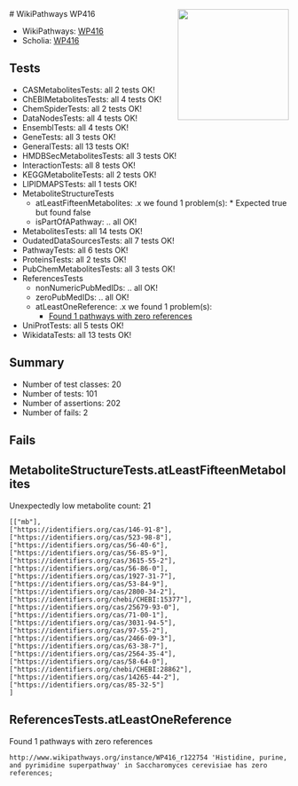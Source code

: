 <img style="float: right; width: 200px" src="https://upload.wikimedia.org/wikipedia/commons/thumb/8/83/Wplogo_with_text_500.png/640px-Wplogo_with_text_500.png" />
# WikiPathways WP416

* WikiPathways: [WP416](https://new.wikipathways.org/pathways/WP416)
* Scholia: [WP416](https://scholia.toolforge.org/wikipathways/WP416)
## Tests
* CASMetabolitesTests: all 2 tests OK!
* ChEBIMetabolitesTests: all 4 tests OK!
* ChemSpiderTests: all 2 tests OK!
* DataNodesTests: all 4 tests OK!
* EnsemblTests: all 4 tests OK!
* GeneTests: all 3 tests OK!
* GeneralTests: all 13 tests OK!
* HMDBSecMetabolitesTests: all 3 tests OK!
* InteractionTests: all 8 tests OK!
* KEGGMetaboliteTests: all 2 tests OK!
* LIPIDMAPSTests: all 1 tests OK!
* MetaboliteStructureTests
    * atLeastFifteenMetabolites: .x we found 1 problem(s):
            * Expected true but found false
    * isPartOfAPathway: .. all OK!
* MetabolitesTests: all 14 tests OK!
* OudatedDataSourcesTests: all 7 tests OK!
* PathwayTests: all 6 tests OK!
* ProteinsTests: all 2 tests OK!
* PubChemMetabolitesTests: all 3 tests OK!
* ReferencesTests
    * nonNumericPubMedIDs: .. all OK!
    * zeroPubMedIDs: .. all OK!
    * atLeastOneReference: .x we found 1 problem(s):
        * [Found 1 pathways with zero references](#35eb778e)
* UniProtTests: all 5 tests OK!
* WikidataTests: all 13 tests OK!


## Summary

* Number of test classes: 20
* Number of tests: 101
* Number of assertions: 202
* Number of fails: 2

## Fails

<a name="3b0f9746" />

## MetaboliteStructureTests.atLeastFifteenMetabolites

Unexpectedly low metabolite count: 21

```
[["mb"],
["https://identifiers.org/cas/146-91-8"],
["https://identifiers.org/cas/523-98-8"],
["https://identifiers.org/cas/56-40-6"],
["https://identifiers.org/cas/56-85-9"],
["https://identifiers.org/cas/3615-55-2"],
["https://identifiers.org/cas/56-86-0"],
["https://identifiers.org/cas/1927-31-7"],
["https://identifiers.org/cas/53-84-9"],
["https://identifiers.org/cas/2800-34-2"],
["https://identifiers.org/chebi/CHEBI:15377"],
["https://identifiers.org/cas/25679-93-0"],
["https://identifiers.org/cas/71-00-1"],
["https://identifiers.org/cas/3031-94-5"],
["https://identifiers.org/cas/97-55-2"],
["https://identifiers.org/cas/2466-09-3"],
["https://identifiers.org/cas/63-38-7"],
["https://identifiers.org/cas/2564-35-4"],
["https://identifiers.org/cas/58-64-0"],
["https://identifiers.org/chebi/CHEBI:28862"],
["https://identifiers.org/cas/14265-44-2"],
["https://identifiers.org/cas/85-32-5"]
]
```

<a name="35eb778e" />

## ReferencesTests.atLeastOneReference

Found 1 pathways with zero references
```
http://www.wikipathways.org/instance/WP416_r122754 'Histidine, purine, and pyrimidine superpathway' in Saccharomyces cerevisiae has zero references; 
```

